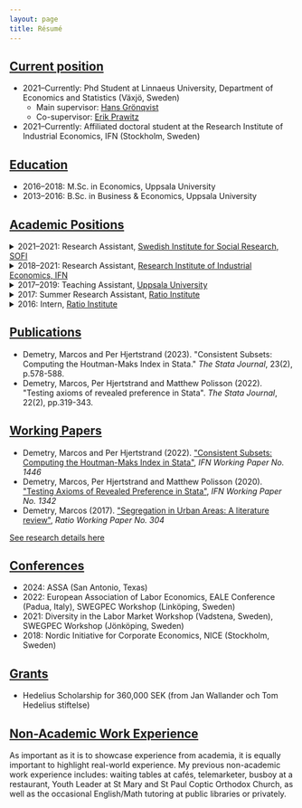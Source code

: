 ```yaml
---
layout: page
title: Résumé
---
```


## <ins>Current position</ins>
- 2021–Currently: Phd Student at Linnaeus University, Department of Economics and Statistics (Växjö, Sweden)
    - Main supervisor: <a href="https://sites.google.com/site/hansgroenqvist/" target="_blank">Hans Grönqvist</a>
    - Co-supervisor: <a href="https://sites.google.com/site/erikprawitz/" target="_blank">Erik Prawitz</a>
- 2021–Currently: Affiliated doctoral student at the Research Institute of Industrial Economics, IFN (Stockholm, Sweden)

## <ins>Education</ins>
- 2016–2018: M.Sc. in Economics, Uppsala University
- 2013–2016: B.Sc. in Business & Economics, Uppsala University

## <ins>Academic Positions</ins>
<details>
  <summary>2021–2021: Research Assistant, <a href="https://www.sofi.su.se" target="_blank">Swedish Institute for Social Research, SOFI</a></summary>

<p>

Data cleaning and analysis in <b>R</b> for a select number of projects led by Ph.D. <a href="https://adamaltmejd.se" target="_blank">Adam Altmejd</a>. The projects revolve around the choice of, and returns to, higher education.
</p>
</details>


<details>
  <summary>2018–2021: Research Assistant, <a href="https://ifn.se" target="_blank">Research Institute of Industrial Economics, IFN</a></summary>

<p>

Helping researchers with data gathering, webscraping in <b>Python</b>, building and cleaning datasets in <b>Stata</b>, creating tables and figures, proof-reading text and theoretical models, writing and translating text, formatting manuscripts for journal submissions and more. Tasks include handling vast Swedish register-data, as well as writing user-written commands in Stata.
</p>

<p>
Some fun stats: Here's the breakdown of the percentage of time spent on projects by the primary coding language or software used in that project. 
</p>

<div>
  <img class="marginauto" src="/assets/img/time_spent_coding.png" alt="Pie chart of time spent on different coding languages or software" />
</div>
</details>


<details>
  <summary>2017–2019: Teaching Assistant, <a href="https://nek.uu.se" target="_blank">Uppsala University</a></summary>
  <p>

  <ul>
    <li>B/Microeconomics with Applications</li>
    <li>A/Principles of Micro- and Macroeconomics</li>
  </ul>
  </p>
  <p>
  For further details, see <a href="https://marcosdemetry.github.io/teaching/">Teaching</a> section.
  </p>
</details>


<details>
  <summary>2017: Summer Research Assistant, <a href="https://ratio.se" target="_blank">Ratio Institute</a></summary>

<p>

There is a growing interest in understanding the causes and patterns of residential segregation in urban areas. I spent my summer researching on the theoretical explanations for the rise of segregation in the absence of discriminatory policy. The research resulted in a working paper titled "<b>Segregation in Urban Areas</b>", under the supervision of Ekon. Dr. <a href="https://ratio.se/en/employees/martin-korpi/" target="_blank">Martin Korpi</a>. The paper covers both a theoretical framework based on <b>Thomas Schelling</b>'s models of segregation and the empirical challenges of applying those models using observational and experimental data. For further details, see <a href="https://marcosdemetry.github.io/research/">Research</a> section.
</p>
</details>


<details>
  <summary>2016: Intern, <a href="https://ratio.se">Ratio Institute</a></summary>

<p>

Labor strikes and other labor union action play a vital role in labor market outcomes. Within Ratio's multilayered analyses on the consequences of a <b>labor market conflict</b>, I contributed with descriptive statistics for the empirical analysis. The final product, by Professor <a href="https://ratio.se/en/employees/nils-karlson/" target="_blank">Nils Karlson</a> and Ida Knudsen, is titled "Kostnader och konsevenser av en arbetsmarknadskonflikt— en fallstudie av byggstrejken våren 2016."
</p>
</details>

## <ins>Publications</ins>
- Demetry, Marcos and Per Hjertstrand (2023). "Consistent Subsets: Computing the Houtman-Maks Index in Stata." <i>The Stata Journal</i>, 23(2), p.578-588.
- Demetry, Marcos, Per Hjertstrand and Matthew Polisson (2022). "Testing axioms of revealed preference in Stata". <i>The Stata Journal</i>, 22(2), pp.319-343.

## <ins>Working Papers</ins>
- Demetry, Marcos and Per Hjertstrand (2022). <a href="https://www.ifn.se/media/gkrptprd/wp1446.pdf" target="_blank">"Consistent Subsets: Computing the Houtman-Maks Index in Stata"</a>, <i>IFN Working Paper No. 1446</i>
- Demetry, Marcos, Per Hjertstrand and Matthew Polisson (2020). <a href="https://www.ifn.se/media/xf4bpowg/wp1342.pdf" target="_blank">"Testing Axioms of Revealed Preference in Stata"</a>, <i>IFN Working Paper No. 1342</i>
- Demetry, Marcos (2017). <a href="https://cms.ratio.se/app/uploads/2017/12/md_segregation_in_urban_areas_304.pdf" target="_blank">"Segregation in Urban Areas: A literature review"</a>, <i>Ratio Working Paper No. 304</i>


[See research details here](research.md)

## <ins>Conferences</ins>
- 2024: ASSA (San Antonio, Texas)
- 2022: European Association of Labor Economics, EALE Conference (Padua, Italy), SWEGPEC Workshop (Linköping, Sweden)
- 2021: Diversity in the Labor Market Workshop (Vadstena, Sweden), SWEGPEC Workshop (Jönköping, Sweden)
- 2018: Nordic Initiative for Corporate Economics, NICE (Stockholm, Sweden)

## <ins>Grants</ins>
- Hedelius Scholarship for 360,000 SEK (from Jan Wallander och Tom Hedelius stiftelse)

## <ins> Non-Academic Work Experience</ins>
As important as it is to showcase experience from academia, it is equally important to highlight real-world experience. My previous non-academic work experience includes: waiting tables at cafés, telemarketer, busboy at a restaurant, Youth Leader at St Mary and St Paul Coptic Orthodox Church, as well as the occasional English/Math tutoring at public libraries or privately.